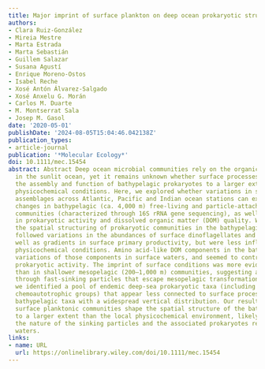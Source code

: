 ```yaml
---
title: Major imprint of surface plankton on deep ocean prokaryotic structure and activity
authors:
- Clara Ruiz‐González
- Mireia Mestre
- Marta Estrada
- Marta Sebastián
- Guillem Salazar
- Susana Agustí
- Enrique Moreno‐Ostos
- Isabel Reche
- Xosé Antón Álvarez‐Salgado
- Xosé Anxelu G. Morán
- Carlos M. Duarte
- M. Montserrat Sala
- Josep M. Gasol
date: '2020-05-01'
publishDate: '2024-08-05T15:04:46.042138Z'
publication_types:
- article-journal
publication: '*Molecular Ecology*'
doi: 10.1111/mec.15454
abstract: Abstract Deep ocean microbial communities rely on the organic carbon produced
  in the sunlit ocean, yet it remains unknown whether surface processes determine
  the assembly and function of bathypelagic prokaryotes to a larger extent than deep‐sea
  physicochemical conditions. Here, we explored whether variations in surface phytoplankton
  assemblages across Atlantic, Pacific and Indian ocean stations can explain structural
  changes in bathypelagic (ca. 4,000 m) free‐living and particle‐attached prokaryotic
  communities (characterized through 16S rRNA gene sequencing), as well as changes
  in prokaryotic activity and dissolved organic matter (DOM) quality. We show that
  the spatial structuring of prokaryotic communities in the bathypelagic strongly
  followed variations in the abundances of surface dinoflagellates and ciliates, as
  well as gradients in surface primary productivity, but were less influenced by bathypelagic
  physicochemical conditions. Amino acid‐like DOM components in the bathypelagic reflected
  variations of those components in surface waters, and seemed to control bathypelagic
  prokaryotic activity. The imprint of surface conditions was more evident in bathypelagic
  than in shallower mesopelagic (200–1,000 m) communities, suggesting a direct connectivity
  through fast‐sinking particles that escape mesopelagic transformations. Finally,
  we identified a pool of endemic deep‐sea prokaryotic taxa (including potentially
  chemoautotrophic groups) that appear less connected to surface processes than those
  bathypelagic taxa with a widespread vertical distribution. Our results suggest that
  surface planktonic communities shape the spatial structure of the bathypelagic microbiome
  to a larger extent than the local physicochemical environment, likely through determining
  the nature of the sinking particles and the associated prokaryotes reaching bathypelagic
  waters.
links:
- name: URL
  url: https://onlinelibrary.wiley.com/doi/10.1111/mec.15454
---
```

